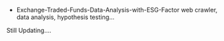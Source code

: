 - Exchange-Traded-Funds-Data-Analysis-with-ESG-Factor
web crawler,
data analysis, 
hypothesis testing... 

Still Updating....
